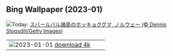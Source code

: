 ## Bing Wallpaper (2023-01)
![](https://www.bing.com/th?id=OHR.NorwayNYD_JA-JP8138531411_UHD.jpg&w=1000)Today: [スバールバル諸島のホッキョクグマ, ノルウェー (© Dennis Stogsdill/Getty Images)](https://www.bing.com/th?id=OHR.NorwayNYD_JA-JP8138531411_UHD.jpg)

|      |      |      |
| :----: | :----: | :----: |
|![](https://www.bing.com/th?id=OHR.Gantan2023_JA-JP0780615179_UHD.jpg&pid=hp&w=384&h=216&rs=1&c=4)2023-01-01 [download 4k](https://www.bing.com/th?id=OHR.Gantan2023_JA-JP0780615179_UHD.jpg)|